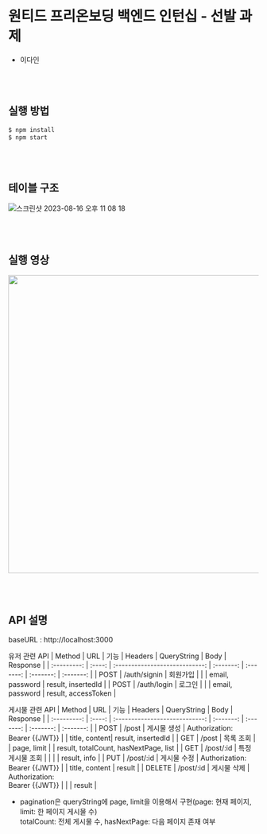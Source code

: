 # 원티드 프리온보딩 백엔드 인턴십 - 선발 과제

- 이다인

<br></br>
## 실행 방법
```bash
$ npm install
$ npm start
```

<br></br>
## 테이블 구조
![스크린샷 2023-08-16 오후 11 08 18](https://github.com/leedain0106/wanted-pre-onboarding-backend/assets/63581721/f94c654c-0346-4a4f-a0b9-ef9d8fa457a3)

<br></br>
## 실행 영상
<img src="https://github.com/leedain0106/wanted-pre-onboarding-backend/assets/63581721/69847fb0-8a47-43b8-9c36-ae1cec4320f6" width=1000 height=600 /> 


<br></br>
## API 설명
baseURL : http://localhost:3000

유저 관련 API
|     Method     | URL |             기능          |    Headers | QueryString | Body | Response |
| :---------: | :----: | :----------------------------: | :-------: | :-------: | :-------: | :-------: | 
|   POST    |  /auth/signin   |         회원가입         |  | | email, password | result, insertedId | 
|  POST  |  /auth/login   | 로그인 | | | email, password | result, accessToken |


게시물 관련 API
|     Method     | URL |             기능          |    Headers | QueryString | Body | Response |
| :---------: | :----: | :----------------------------: | :-------: | :-------: | :-------: | :-------: | 
|   POST    |  /post   |         게시물 생성         | Authorization: <br/> Bearer {{JWT}} | | title, content| result, insertedId |
|  GET  |  /post   | 목록 조회 | | page, limit | | result, totalCount, hasNextPage, list |
|  GET  |  /post/:id   | 특정 게시물 조회 | | | | result, info |
|  PUT  |  /post/:id  | 게시물 수정 | Authorization: <br/> Bearer {{JWT}} | | title, content | result |
|  DELETE  |  /post/:id   | 게시물 삭제 | Authorization: <br/> Bearer {{JWT}} | | | result |

- pagination은 queryString에 page, limit을 이용해서 구현(page: 현재 페이지, limit: 한 페이지 게시물 수) <br/>
  totalCount: 전체 게시물 수, hasNextPage: 다음 페이지 존재 여부


